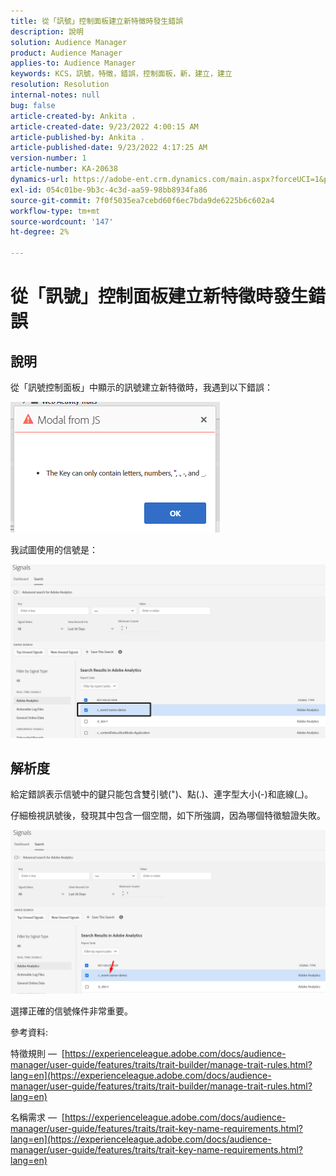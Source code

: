 ```yaml
---
title: 從「訊號」控制面板建立新特徵時發生錯誤
description: 說明
solution: Audience Manager
product: Audience Manager
applies-to: Audience Manager
keywords: KCS，訊號，特徵，錯誤，控制面板，新，建立，建立
resolution: Resolution
internal-notes: null
bug: false
article-created-by: Ankita .
article-created-date: 9/23/2022 4:00:15 AM
article-published-by: Ankita .
article-published-date: 9/23/2022 4:17:25 AM
version-number: 1
article-number: KA-20638
dynamics-url: https://adobe-ent.crm.dynamics.com/main.aspx?forceUCI=1&pagetype=entityrecord&etn=knowledgearticle&id=3b376f32-f43a-ed11-9db1-0022480868ff
exl-id: 054c01be-9b3c-4c3d-aa59-98bb8934fa86
source-git-commit: 7f0f5035ea7cebd60f6ec7bda9de6225b6c602a4
workflow-type: tm+mt
source-wordcount: '147'
ht-degree: 2%

---
```


# 從「訊號」控制面板建立新特徵時發生錯誤

## 說明


從「訊號控制面板」中顯示的訊號建立新特徵時，我遇到以下錯誤：

![](assets/___7cc00897-f63a-ed11-9db1-0022480868ff___.png)



我試圖使用的信號是：

![](assets/___7ec00897-f63a-ed11-9db1-0022480868ff___.png)


## 解析度


給定錯誤表示信號中的鍵只能包含雙引號(&quot;)、點(.)、連字型大小(-)和底線(_)。



仔細檢視訊號後，發現其中包含一個空間，如下所強調，因為哪個特徵驗證失敗。



![](assets/d04f0008-f63a-ed11-9db1-0022480868ff.png)

選擇正確的信號條件非常重要。

參考資料:

特徵規則 —  [https://experienceleague.adobe.com/docs/audience-manager/user-guide/features/traits/trait-builder/manage-trait-rules.html?lang=en](https://experienceleague.adobe.com/docs/audience-manager/user-guide/features/traits/trait-builder/manage-trait-rules.html?lang=en)

名稱需求 —  [https://experienceleague.adobe.com/docs/audience-manager/user-guide/features/traits/trait-key-name-requirements.html?lang=en](https://experienceleague.adobe.com/docs/audience-manager/user-guide/features/traits/trait-key-name-requirements.html?lang=en)
